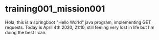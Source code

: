 # training001_mission001

Hola, this is a springboot "Hello World" java program, implementing GET requests. Today is April 4th 2020, 21:10,
still feeling very lost in life but I'm doing the best I can.

